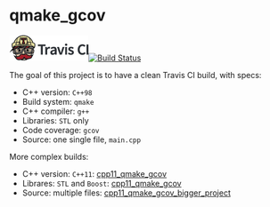 # qmake_gcov

![Travis CI](TravisCI.png)[![Build Status](https://travis-ci.org/richelbilderbeek/qmake_gcov.svg?branch=master)](https://travis-ci.org/richelbilderbeek/qmake_gcov)

The goal of this project is to have a clean Travis CI build, with specs:
 * C++ version: `C++98`
 * Build system: `qmake`
 * C++ compiler: `g++`
 * Libraries: `STL` only
 * Code coverage: `gcov`
 * Source: one single file, `main.cpp`

More complex builds:
 * C++ version: `C++11`: [cpp11_qmake_gcov](www.github.com/richelbilderbeek/cpp11_qmake_gcov)
 * Librares: `STL` and `Boost`: [cpp11_qmake_gcov](www.github.com/richelbilderbeek/qmake_boost_gcov)
 * Source: multiple files: [cpp11_qmake_gcov_bigger_project](www.github.com/richelbilderbeek/cpp11_qmake_gcov_bigger_project)
